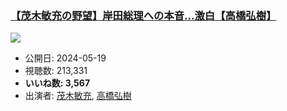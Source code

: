 ### [【茂木敏充の野望】岸田総理への本音…激白【高橋弘樹】](https://www.youtube.com/watch?v=Jmg9ypIqJOM)
[![](https://img.youtube.com/vi/Jmg9ypIqJOM/sddefault.jpg)](https://www.youtube.com/watch?v=Jmg9ypIqJOM)
-   公開日: 2024-05-19
-   視聴数: 213,331
-   **いいね数: 3,567**
-   出演者: [茂木敏充](/rehacq_fan/people/茂木敏充 "wikilink"), [高橋弘樹](/rehacq_fan/people/高橋弘樹 "wikilink")
